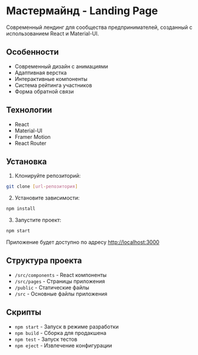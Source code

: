 # Мастермайнд - Landing Page

Современный лендинг для сообщества предпринимателей, созданный с использованием React и Material-UI.

## Особенности

- Современный дизайн с анимациями
- Адаптивная верстка
- Интерактивные компоненты
- Система рейтинга участников
- Форма обратной связи

## Технологии

- React
- Material-UI
- Framer Motion
- React Router

## Установка

1. Клонируйте репозиторий:
```bash
git clone [url-репозитория]
```

2. Установите зависимости:
```bash
npm install
```

3. Запустите проект:
```bash
npm start
```

Приложение будет доступно по адресу [http://localhost:3000](http://localhost:3000)

## Структура проекта

- `/src/components` - React компоненты
- `/src/pages` - Страницы приложения
- `/public` - Статические файлы
- `/src` - Основные файлы приложения

## Скрипты

- `npm start` - Запуск в режиме разработки
- `npm build` - Сборка для продакшена
- `npm test` - Запуск тестов
- `npm eject` - Извлечение конфигурации 